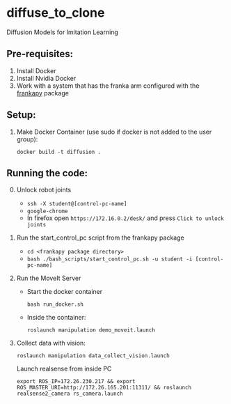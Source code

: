 # diffuse_to_clone
Diffusion Models for Imitation Learning
## Pre-requisites:
1. Install Docker
2. Install Nvidia Docker
3. Work with a system that has the franka arm configured with the [frankapy](https://github.com/iamlab-cmu/frankapy) package

## Setup:
1. Make Docker Container (use sudo if docker is not added to the user group):
   ```
   docker build -t diffusion .
   ```

## Running the code:
0. Unlock robot joints
    - `ssh -X student@[control-pc-name]`
    - `google-chrome`
    - In firefox open `https://172.16.0.2/desk/` and press `Click to unlock joints`
      
1. Run the start_control_pc script from the frankapy package
   - `cd <frankapy package directory>`
   - `bash ./bash_scripts/start_control_pc.sh -u student -i [control-pc-name]`

2. Run the MoveIt Server
    - Start the docker container
      ```
      bash run_docker.sh
      ```
    - Inside the container:
      ```
      roslaunch manipulation demo_moveit.launch 
      ```
3. Collect data with vision:
      ```
      roslaunch manipulation data_collect_vision.launch
      ```

      Launch realsense from inside PC
      ```
      export ROS_IP=172.26.230.217 && export ROS_MASTER_URI=http://172.26.165.201:11311/ && roslaunch realsense2_camera rs_camera.launch 
      ```

